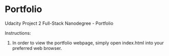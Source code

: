 # Portfolio
Udacity Project 2 Full-Stack Nanodegree - Portfolio

Instructions:
  1) In order to view the portfolio webpage, simply open index.html into your preferred web browser.
